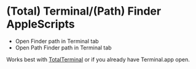 # (Total) Terminal/(Path) Finder AppleScripts

* Open Finder path in Terminal tab
* Open Path Finder path in Terminal tab

Works best with [TotalTerminal](http://totalterminal.binaryage.com/) or if you already have Terminal.app open.
